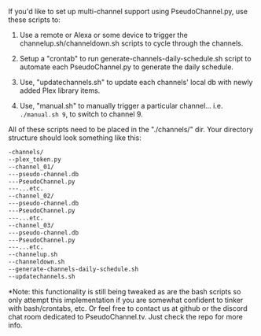 If you'd like to set up multi-channel support using PseudoChannel.py, use these scripts to: 

1) Use a remote or Alexa or some device to trigger the channelup.sh/channeldown.sh scripts to cycle through the channels. 

2) Setup a "crontab" to run generate-channels-daily-schedule.sh script to automate each PseudoChannel.py to generate the daily
schedule.

3) Use, "updatechannels.sh" to update each channels' local db with newly added Plex library items. 

4) Use, "manual.sh" to manually trigger a particular channel... i.e. `./manual.sh 9`, to switch to channel 9.

All of these scripts need to be placed in the "./channels/" dir. Your directory structure should look something like this:

```bash
-channels/
--plex_token.py
--channel_01/
---pseudo-channel.db
---PseudoChannel.py
---...etc.
--channel_02/
---pseudo-channel.db
---PseudoChannel.py
---...etc.
--channel_03/
---pseudo-channel.db
---PseudoChannel.py
---...etc.
--channelup.sh
--channeldown.sh
--generate-channels-daily-schedule.sh
--updatechannels.sh
```

*Note: this functionality is still being tweaked as are the bash scripts so only attempt this implementation if you are somewhat confident to tinker with bash/crontabs, etc. Or feel free to contact us at github or the discord chat room dedicated to PseudoChannel.tv. Just check the repo for more info. 